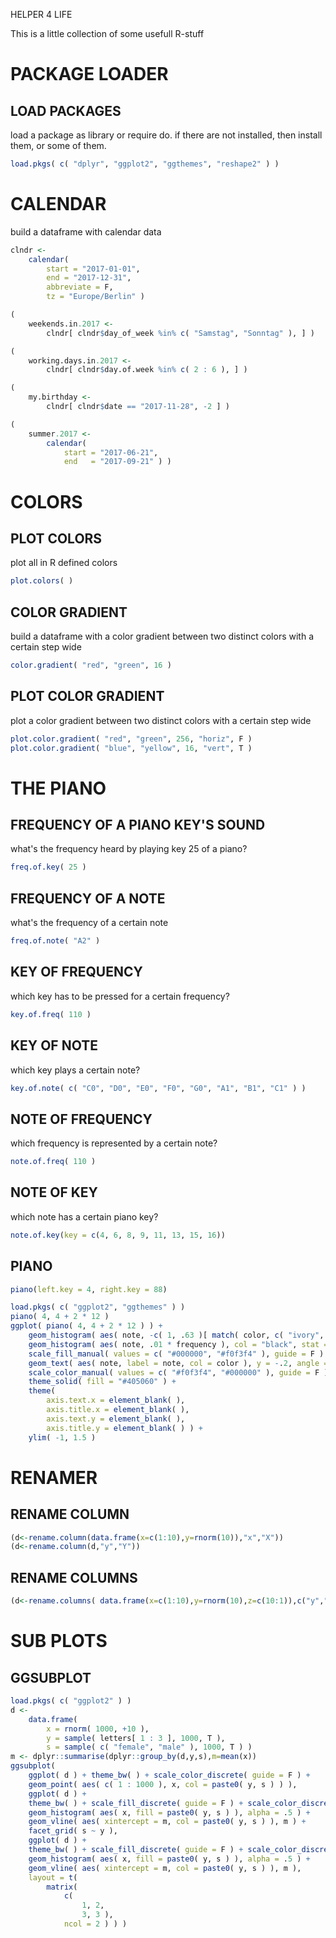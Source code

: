 HELPER 4 LIFE

This is a little collection of some usefull R-stuff


# PACKAGE LOADER
## LOAD PACKAGES 
load a package as library or require do.
if there are not installed, then install them,
or some of them.
```R
load.pkgs( c( "dplyr", "ggplot2", "ggthemes", "reshape2" ) )
```
# CALENDAR
build a dataframe with calendar data
```R
clndr <- 
	calendar( 
		start = "2017-01-01", 
		end = "2017-12-31", 
		abbreviate = F, 
		tz = "Europe/Berlin" )

(
	weekends.in.2017 <-
		clndr[ clndr$day_of_week %in% c( "Samstag", "Sonntag" ), ] )

(
	working.days.in.2017 <-
		clndr[ clndr$day.of.week %in% c( 2 : 6 ), ] )

(
	my.birthday <-
		clndr[ clndr$date == "2017-11-28", -2 ] )

(
	summer.2017 <-
		calendar(
			start = "2017-06-21",
			end   = "2017-09-21" ) )
```
# COLORS
## PLOT COLORS
plot all in R defined colors
```R
plot.colors( )
```
## COLOR GRADIENT
build a dataframe with a color gradient between two distinct colors with a certain step wide
```R
color.gradient( "red", "green", 16 )
```
## PLOT COLOR GRADIENT
plot a color gradient between two distinct colors with a certain step wide
```R
plot.color.gradient( "red", "green", 256, "horiz", F )
plot.color.gradient( "blue", "yellow", 16, "vert", T )
```

# THE PIANO
## FREQUENCY OF A PIANO KEY'S SOUND
what's the frequency heard by playing key 25 of a piano?
```R
freq.of.key( 25 )
```
## FREQUENCY OF A NOTE
what's the frequency of a certain note
```R
freq.of.note( "A2" )
```
## KEY OF FREQUENCY
which key has to be pressed for a certain frequency?
```R
key.of.freq( 110 )
```
## KEY OF NOTE
which key plays a certain note?
```R
key.of.note( c( "C0", "D0", "E0", "F0", "G0", "A1", "B1", "C1" ) )
```
## NOTE OF FREQUENCY
which frequency is represented by a certain note?
```R
note.of.freq( 110 )
```
## NOTE OF KEY
which note has a certain piano key?
```R
note.of.key(key = c(4, 6, 8, 9, 11, 13, 15, 16))
```
## PIANO
```R
piano(left.key = 4, right.key = 88)
```
```R
load.pkgs( c( "ggplot2", "ggthemes" ) )
piano( 4, 4 + 2 * 12 )
ggplot( piano( 4, 4 + 2 * 12 ) ) +
    geom_histogram( aes( note, -c( 1, .63 )[ match( color, c( "ivory", "ebony" ) ) ], fill = color ), stat = "identity" ) +
    geom_histogram( aes( note, .01 * frequency ), col = "black", stat = "identity" ) +
    scale_fill_manual( values = c( "#000000", "#f0f3f4" ), guide = F ) +
    geom_text( aes( note, label = note, col = color ), y = -.2, angle = 90 ) +
    scale_color_manual( values = c( "#f0f3f4", "#000000" ), guide = F ) +
    theme_solid( fill = "#405060" ) +
    theme(
        axis.text.x = element_blank( ),
        axis.title.x = element_blank( ),
        axis.text.y = element_blank( ),
        axis.title.y = element_blank( ) ) +
    ylim( -1, 1.5 )
```
# RENAMER
## RENAME COLUMN
```R
(d<-rename.column(data.frame(x=c(1:10),y=rnorm(10)),"x","X"))
(d<-rename.column(d,"y","Y"))
```
## RENAME COLUMNS
```R
(d<-rename.columns( data.frame(x=c(1:10),y=rnorm(10),z=c(10:1)),c("y","x"),c("x","y")))
```
# SUB PLOTS
## GGSUBPLOT
```R
load.pkgs( c( "ggplot2" ) )
d <-
	data.frame( 
		x = rnorm( 1000, +10 ), 
		y = sample( letters[ 1 : 3 ], 1000, T ),
		s = sample( c( "female", "male" ), 1000, T ) )
m <- dplyr::summarise(dplyr::group_by(d,y,s),m=mean(x))
ggsubplot(
	ggplot( d ) + theme_bw( ) + scale_color_discrete( guide = F ) +
	geom_point( aes( c( 1 : 1000 ), x, col = paste0( y, s ) ) ),
	ggplot( d ) + 
	theme_bw( ) + scale_fill_discrete( guide = F ) + scale_color_discrete( guide = F ) +
	geom_histogram( aes( x, fill = paste0( y, s ) ), alpha = .5 ) +
	geom_vline( aes( xintercept = m, col = paste0( y, s ) ), m ) +
	facet_grid( s ~ y ),
	ggplot( d ) + 
	theme_bw( ) + scale_fill_discrete( guide = F ) + scale_color_discrete( guide = F ) +
	geom_histogram( aes( x, fill = paste0( y, s ) ), alpha = .5 ) +
	geom_vline( aes( xintercept = m, col = paste0( y, s ) ), m ),
	layout = t(
		matrix(
			c( 
				1, 2, 
				3, 3 ),
			ncol = 2 ) ) )
```
